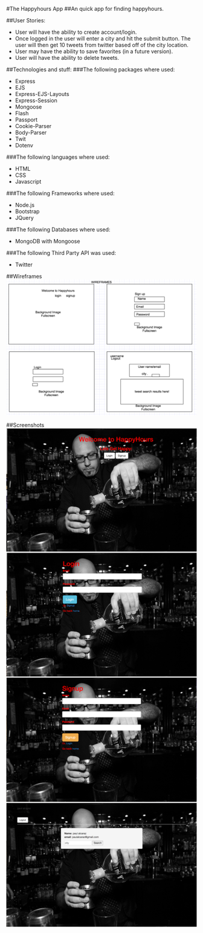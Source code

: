 #The Happyhours App
##An quick app for finding happyhours.

##User Stories:
* User will have the ability to create account/login.
* Once logged in the user will enter a city and hit the submit button. The user will then get 10 tweets from twitter based off of the city location. 
* User may have the ability to save favorites (in a future version).
* User will have the ability to delete tweets.

##Technologies and stuff:
###The following packages where used:
* Express
* EJS
* Express-EJS-Layouts
* Express-Session
* Mongoose
* Flash
* Passport
* Cookie-Parser
* Body-Parser
* Twit
* Dotenv

###The following languages where used:
* HTML
* CSS
* Javascript

###The following Frameworks where used:
* Node.js
* Bootstrap
* JQuery

###The following Databases where used:
* MongoDB with Mongoose

###The following Third Party API was used:
* Twitter

##Wireframes
![](wireframes_happyhour.jpg)

##Screenshots
![](main.jpg)
![](login.jpg)
![](signup.jpg)
![](profile.jpg)
